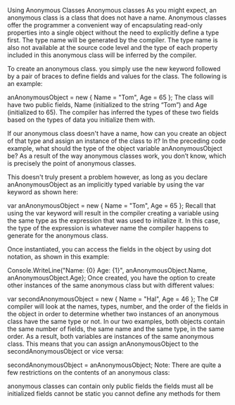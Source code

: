 Using Anonymous Classes
Anonymous classes
As you might expect, an anonymous class is a class that does not have a name. Anonymous classes offer the programmer a convenient way of encapsulating read-only properties into a single object without the need to explicitly define a type first. The type name will be generated by the compiler. The type name is also not available at the source code level and the type of each property included in this anonymous class will be inferred by the compiler.

To create an anonymous class. you simply use the new keyword followed by a pair of braces to define fields and values for the class. The following is an example:

anAnonymousObject = new { Name = "Tom", Age = 65 };
The class will have two public fields, Name (initialized to the string “Tom”) and Age (initialized to 65). The compiler has inferred the types of these two fields based on the types of data you initialize them with.

If our anonymous class doesn't have a name, how can you create an object of that type and assign an instance of the class to it? In the preceding code example, what should the type of the object variable anAnonymousObject be? As a result of the way anonymous classes work, you don’t know, which is precisely the point of anonymous classes.

This doesn't truly present a problem however, as long as you declare anAnonymousObject as an implicitly typed variable by using the var keyword as shown here:

var anAnonymousObject = new { Name = "Tom", Age = 65 };
Recall that using the var keyword will result in the compiler creating a variable using the same type as the expression that was used to initialize it. In this case, the type of the expression is whatever name the compiler happens to generate for the anonymous class.

Once instantiated, you can access the fields in the object by using dot notation, as shown in this example:

Console.WriteLine("Name: {0} Age: {1}", anAnonymousObject.Name, anAnonymousObject.Age};
Once created, you have the option to create other instances of the same anonymous class but with different values:

var secondAnonymousObject = new { Name = "Hal", Age = 46 };
The C# compiler will look at the names, types, number, and the order of the fields in the object in order to determine whether two instances of an anonymous class have the same type or not. In our two examples, both objects contain the same number of fields, the same name and the same type, in the same order. As a result, both variables are instances of the same anonymous class. This means that you can assign anAnonymousObject to the secondAnonymousObject or vice versa:

secondAnonymousObject = anAnonymousObject;
Note: There are quite a few restrictions on the contents of an anonymous class:

anonymous classes can contain only public fields
the fields must all be initialized
fields cannot be static
you cannot define any methods for them
